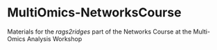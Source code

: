# MultiOmics-NetworksCourse
Materials for the *rags2ridges* part of the Networks Course at the Multi-Omics Analysis Workshop 

